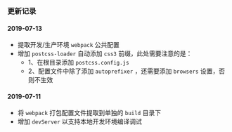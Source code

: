 ### 更新记录

#### 2019-07-13
* 提取开发/生产环境 `webpack` 公共配置
* 增加 `postcss-loader` 自动添加 `css3` 前缀，此处需要注意的是：
    * 1、在根目录添加 `postcss.config.js`
    * 2、配置文件中除了添加 `autoprefixer` ，还需要添加 `browsers` 设置，否则不生效


#### 2019-07-11
* 将 `webpack` 打包配置文件提取到单独的 `build` 目录下
* 增加 `devServer` 以支持本地开发环境编译调试
